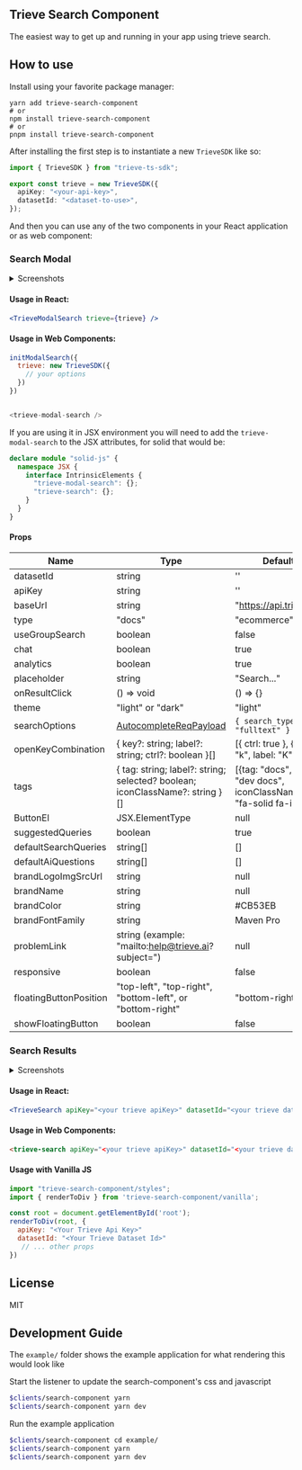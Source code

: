 ## Trieve Search Component

The easiest way to get up and running in your app using trieve search.

## How to use

Install using your favorite package manager:

```
yarn add trieve-search-component
# or
npm install trieve-search-component
# or
pnpm install trieve-search-component
```

After installing the first step is to instantiate a new `TrieveSDK` like so:

```ts
import { TrieveSDK } from "trieve-ts-sdk";

export const trieve = new TrieveSDK({
  apiKey: "<your-api-key>",
  datasetId: "<dataset-to-use>",
});
```

And then you can use any of the two components in your React application or as web component:

### Search Modal

<details>
<summary>Screenshots</summary>

![light closed](./github/modal-light-1.png)
![dark closed](./github/modal-dark-1.png)
![light open](./github/modal-light-2.png)

</details>

#### Usage in React:

```jsx
<TrieveModalSearch trieve={trieve} />
```

#### Usage in Web Components:

```js
initModalSearch({
  trieve: new TrieveSDK({
    // your options
  })
})


<trieve-modal-search />

```

If you are using it in JSX environment you will need to add the `trieve-modal-search` to the JSX attributes, for solid that would be:

```typescript
declare module "solid-js" {
  namespace JSX {
    interface IntrinsicElements {
      "trieve-modal-search": {};
      "trieve-search": {};
    }
  }
}
```

#### Props

| Name                 | Type                                                                                             | Default                                                               |
| ---------------------- | ---------------------------------------------------------------------------------------------- | --------------------------------------------------------------------- |
| datasetId              | string                                                                                         | ''                                                                    |
| apiKey                 | string                                                                                         | ''                                                                    |
| baseUrl                | string                                                                                         | "https://api.trieve.ai"                                               |
| type                   | "docs" | "ecommerce"                                                                           | "docs"                                                                |
| useGroupSearch         | boolean                                                                                        | false                                                                 | 
| chat                   | boolean                                                                                        | true                                                                  |
| analytics              | boolean                                                                                        | true                                                                  |
| placeholder            | string                                                                                         | "Search..."                                                           |
| onResultClick          | () => void                                                                                     | () => {}                                                              |
| theme                  | "light" or "dark"                                                                              | "light"                                                               |
| searchOptions          | [AutocompleteReqPayload](https://ts-sdk.trieve.ai/types/types_gen.AutocompleteReqPayload.html) | `{ search_type: "fulltext" }`                                         |
| openKeyCombination     | { key?: string; label?: string; ctrl?: boolean }[]                                             | [{ ctrl: true }, { key: "k", label: "K" }]                            |
| tags                   | { tag: string; label?: string; selected? boolean; iconClassName?: string }[]                   | [{tag: "docs", label: "dev docs", iconClassName: "fa-solid fa-info"}] |
| ButtonEl               | JSX.ElementType                                                                                | null                                                                  |
| suggestedQueries       | boolean                                                                                        | true                                                                  |
| defaultSearchQueries   | string[]                                                                                       | []                                                                    |
| defaultAiQuestions     | string[]                                                                                       | []                                                                    |
| brandLogoImgSrcUrl     | string                                                                                         | null                                                                  |
| brandName              | string                                                                                         | null                                                                  |
| brandColor             | string                                                                                         | #CB53EB                                                               |
| brandFontFamily        | string                                                                                         | Maven Pro                                                             |
| problemLink            | string (example: "mailto:help@trieve.ai?subject=")                                             | null                                                                  |
| responsive             | boolean                                                                                        | false                                                                 |
| floatingButtonPosition | "top-left", "top-right", "bottom-left", or "bottom-right"                                      | "bottom-right"                                                        |
| showFloatingButton     | boolean                                                                                        | false                                                                 |        

### Search Results

<details>
<summary>Screenshots</summary>

![light](./github/search-light.png)
![dark](./github/search-dark.png)

</details>

#### Usage in React:

```jsx
<TrieveSearch apiKey="<your trieve apiKey>" datasetId="<your trieve datasetId" />
```

#### Usage in Web Components:

```html
<trieve-search apiKey="<your trieve apiKey>" datasetId="<your trieve datasetId" />
```

#### Usage with Vanilla JS
```javascript
import "trieve-search-component/styles";
import { renderToDiv } from 'trieve-search-component/vanilla';

const root = document.getElementById('root');
renderToDiv(root, {
  apiKey: "<Your Trieve Api Key>"
  datasetId: "<Your Trieve Dataset Id>"
   // ... other props
})
```

## License

MIT

## Development Guide

The `example/` folder shows the example application for what rendering this would look like

Start the listener to update the search-component's css and javascript

```sh
$clients/search-component yarn
$clients/search-component yarn dev
```

Run the example application

```sh
$clients/search-component cd example/
$clients/search-component yarn
$clients/search-component yarn dev
```